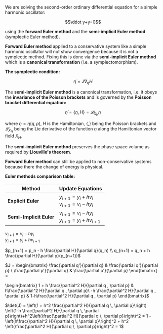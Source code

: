 We are solving the second-order ordinary differential equation for a simple harmonic oscillator:

$$\ddot y+y=0$$

using the **forward Euler method** and the **semi-implicit Euler method** (symplectic Euler method).

**Forward Euler method** applied to a conservative system like a simple harmonic oscillator will not show convergence because it is not a symplectic method.
Fixing this is done via the **semi-implicit Euler method** which is a **canonical transformation** (i.e. a symplectomorphism).

**The symplectic condition:**

$${\dot {\eta }}=J\nabla _{\eta }H$$

The **semi-implicit Euler method** is a canonical transformation, i.e. it obeys the **invariance of the Poisson brackets** and is governed by the **Poisson bracket differential equation:**

$$\dot\eta=\lbrace\eta,H\rbrace=𝓛_{X_H} η$$

where $\eta=\eta(q,p)$, $H$ is the Hamiltonian, $\lbrace,\rbrace$ being the Poisson brackets and $𝓛_{X_H}$ being the Lie derivative of the function $\eta$ along the Hamiltonian vector field $X_H$.

The **semi-implicit Euler method** preserves the phase space volume as required by **Liouville's theorem**.

**Forward Euler method** can still be applied to non-conservative systems because there the change of energy is physical. 

**Euler methods comparison table:**

<div align="center">

| Method | Update Equations |
|--------|------------------|
| **Explicit Euler** | $y_{i+1} = y_i + h v_i$ <br> $v_{i+1} = v_i - h y_i$ |
| **Semi-Implicit Euler** | $v_{i+1} = v_i - h y_i$ <br> $y_{i+1} = y_i + h v_{i+1}$ |

</div>


$v_{i+1} = v_i - h y_i$ <br> $y_{i+1} = y_i + h v_{i+1}$

$p_{n+1} = p_n - h \frac{\partial H}{\partial q}(q_n) \\
q_{n+1} = q_n + h \frac{\partial H}{\partial p}(p_{n+1})$

$J = 
\begin{bmatrix}
\frac{\partial q'}{\partial q} & \frac{\partial q'}{\partial p} \\
\frac{\partial p'}{\partial q} & \frac{\partial p'}{\partial p}
\end{bmatrix} = 

\begin{bmatrix}
1 + h \frac{\partial^2 H}{\partial q \, \partial p} & h\frac{\partial^2 H}{\partial q \, \partial p}\\
 -h \frac{\partial^2 H}{\partial q \, \partial p} & 1-h\frac{\partial^2 H}{\partial q \, \partial p}
\end{bmatrix}$


$\det(J) = \left(1 + h^2 \frac{\partial^2 H}{\partial q \, \partial p}\right) \left(1-h \frac{\partial^2 H}{\partial q \, \partial p}\right)+h^2\left(\frac{\partial^2 H}{\partial q \, \partial p}\right)^2 = 1 - \left(h\frac{\partial^2 H}{\partial q \, \partial p}\right)^2 + h^2 \left(\frac{\partial^2 H}{\partial q \, \partial p}\right)^2 = 1$


